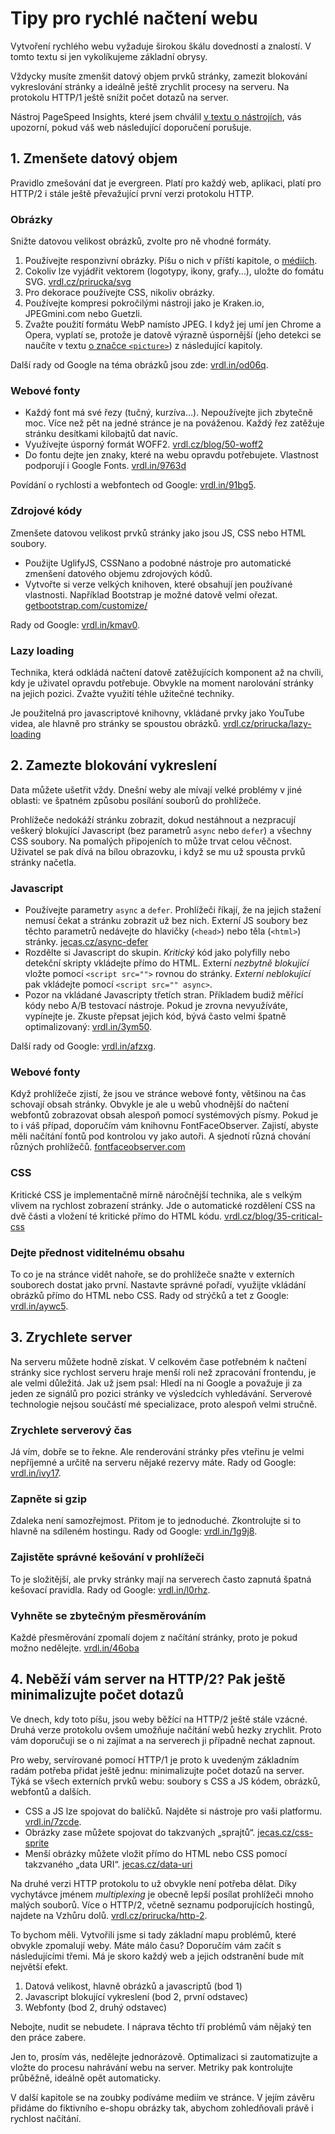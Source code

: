 # Tipy pro rychlé načtení webu

Vytvoření rychlého webu vyžaduje širokou škálu dovedností a znalostí. V tomto textu si jen vykolíkujeme základní obrysy. 

Vždycky musíte zmenšit datový objem prvků stránky, zamezit blokování vykreslování stránky a ideálně ještě zrychlit procesy na serveru. Na protokolu HTTP/1 ještě snížit počet dotazů na server.

Nástroj PageSpeed Insights, které jsem chválil [v textu o nástrojích](rychlost-nastroje.md), vás upozorní, pokud váš web následující doporučení porušuje. 


## 1. Zmenšete datový objem

Pravidlo zmešování dat je evergreen. Platí pro každý web, aplikaci, platí pro HTTP/2 i stále ještě převažující první verzi protokolu HTTP.

### Obrázky

Snižte datovou velikost obrázků, zvolte pro ně vhodné formáty.
 
1. Používejte responzivní obrázky. Píšu o nich v příští kapitole, o [médiích](responzivni-obrazky.md). 
2. Cokoliv lze vyjádřit vektorem (logotypy, ikony, grafy…), uložte do fomátu SVG. [vrdl.cz/prirucka/svg](http://www.vzhurudolu.cz/prirucka/svg)
3. Pro dekorace používejte CSS, nikoliv obrázky. 
4. Používejte kompresi pokročilými nástroji jako je Kraken.io, JPEGmini.com nebo Guetzli. 
5. Zvažte použití formátu WebP namísto JPEG. I když jej umí jen Chrome a Opera, vyplatí se, protože je datově výrazně úspornější (jeho detekci se naučíte v textu [o značce `<picture>`](picture.md)) z následující kapitoly.

Další rady od Google na téma obrázků jsou zde: [vrdl.in/od06q](https://optimizing-content-efficiency/image-optimization).

### Webové fonty

- Každý font má své řezy (tučný, kurzíva…). Nepoužívejte jich zbytečně moc. Více než pět na jedné stránce je na pováženou. Každý řez zatěžuje stránku desítkami kilobajtů dat navíc. 
- Využívejte úsporný formát WOFF2. [vrdl.cz/blog/50-woff2](http://www.vzhurudolu.cz/blog/50-woff2) 
- Do fontu dejte jen znaky, které na webu opravdu potřebujete. Vlastnost podporují i Google Fonts. [vrdl.in/9763d](https://developers.google.com/fonts/docs/getting_started#specifying_script_subsets)

Povídání o rychlosti a webfontech od Google: [vrdl.in/91bg5](https://developers.google.com/web/fundamentals/performance/optimizing-content-efficiency/webfont-optimization).

### Zdrojové kódy 

Zmenšete datovou velikost prvků stránky jako jsou JS, CSS nebo HTML soubory. 

- Použijte UglifyJS, CSSNano a podobné nástroje pro automatické zmenšení datového objemu zdrojových kódů. 
- Vytvořte si verze velkých knihoven, které obsahují jen používané vlastnosti. Například Bootstrap je možné datově velmi ořezat. [getbootstrap.com/customize/](http://getbootstrap.com/customize/)

Rady od Google: [vrdl.in/kmav0](https://developers.google.com/speed/docs/insights/MinifyResources).


### Lazy loading

Technika, která odkládá načtení datově zatěžujících komponent až na chvíli, kdy je uživatel opravdu potřebuje. Obvykle na moment narolování stránky na jejich pozici. Zvažte využití téhle užitečné techniky. 

Je použitelná pro javascriptové knihovny, vkládané prvky jako YouTube videa, ale hlavně pro stránky se spoustou obrázků. [vrdl.cz/prirucka/lazy-loading](http://www.vzhurudolu.cz/prirucka/lazy-loading)


## 2. Zamezte blokování vykreslení

Data můžete ušetřit vždy. Dnešní weby ale mívají velké problémy v jiné oblasti: ve špatném způsobu posílání souborů do prohlížeče. 

Prohlížeče nedokáží stránku zobrazit, dokud nestáhnout a nezpracují veškerý blokující Javascript (bez parametrů `async` nebo `defer`) a všechny CSS soubory. Na pomalých připojeních to může trvat celou věčnost. Uživatel se pak dívá na bílou obrazovku, i když se mu už spousta prvků stránky načetla.

### Javascript

- Používejte parametry `async` a `defer`. Prohlížeči říkají, že na jejich stažení nemusí čekat a stránku zobrazit už bez nich. Externí JS soubory bez těchto parametrů nedávejte do hlavičky (`<head>`) nebo těla (`<html>`) stránky. [jecas.cz/async-defer](http://jecas.cz/async-defer)
- Rozdělte si Javascript do skupin. *Kritický* kód jako polyfilly nebo detekční skripty vkládejte přímo do HTML. Externí *nezbytně blokující* vložte pomocí `<script src="">` rovnou do stránky. *Externí neblokující* pak vkládejte pomocí `<script src="" async>`.
- Pozor na vkládané Javascripty třetích stran. Příkladem budiž měřící kódy nebo A/B testovací nástroje. Pokud je zrovna nevyužíváte, vypínejte je. Zkuste přepsat jejich kód, bývá často velmi špatně optimalizovaný: [vrdl.in/3ym50](https://www.souki.cz/jak-si-zabit-eshop-mericim-kodem).

Další rady od Google: [vrdl.in/afzxg](https://developers.google.com/speed/docs/insights/BlockingJS).

### Webové fonty

Když prohlížeče zjistí, že jsou ve stránce webové fonty, většinou na čas schovají obsah stránky. Obvykle je ale u webů vhodnější do načtení webfontů zobrazovat obsah alespoň pomocí systémových písmy. Pokud je to i váš případ, doporučím vám knihovnu FontFaceObserver. Zajistí, abyste měli načítání fontů pod kontrolou vy jako autoři. A sjednotí různá chování různých prohlížečů. [fontfaceobserver.com](https://fontfaceobserver.com/)

### CSS

Kritické CSS je implementačně mírně náročnější technika, ale s velkým vlivem na rychlost zobrazení stránky. Jde o automatické rozdělení CSS na dvě části a vložení té kritické přímo do HTML kódu. [vrdl.cz/blog/35-critical-css](http://www.vzhurudolu.cz/blog/35-critical-css)

### Dejte přednost viditelnému obsahu

To co je na stránce vidět nahoře, se do prohlížeče snažte v externích souborech dostat jako první. Nastavte správné pořadí, využijte vkládání obrázků přímo do HTML nebo CSS. Rady od strýčků a tet z Google: [vrdl.in/aywc5](https://developers.google.com/speed/docs/insights/PrioritizeVisibleContent).


## 3. Zrychlete server

Na serveru můžete hodně získat. V celkovém čase potřebném k načtení stránky sice rychlost serveru hraje menší roli než zpracování frontendu, je ale velmi důležitá. Jak už jsem psal: Hledí na ni Google a považuje ji za jeden ze signálů pro pozici stránky ve výsledcích vyhledávání. Serverové technologie nejsou součástí mé specializace, proto alespoň velmi stručně.

### Zrychlete serverový čas

Já vím, dobře se to řekne. Ale renderování stránky přes vteřinu je velmi nepříjemné a určitě na serveru nějaké rezervy máte. Rady od Google: [vrdl.in/ivy17](https://developers.google.com/speed/docs/insights/Server).

### Zapněte si gzip

Zdaleka není samozřejmost. Přitom je to jednoduché. Zkontrolujte si to hlavně na sdíleném hostingu. Rady od Google: [vrdl.in/1g9j8](https://developers.google.com/speed/docs/insights/EnableCompression).

### Zajistěte správné kešování v prohlížeči

To je složitější, ale prvky stránky mají na serverech často zapnutá špatná kešovací pravidla. Rady od Google: [vrdl.in/l0rhz](https://developers.google.com/speed/docs/insights/LeverageBrowserCaching).

### Vyhněte se zbytečným přesměrováním

Každé přesměrování zpomalí dojem z načítání stránky, proto je pokud možno nedělejte. [vrdl.in/46oba](https://developers.google.com/speed/docs/insights/AvoidRedirects)


## 4. Neběží vám server na HTTP/2? Pak ještě minimalizujte počet dotazů

Ve dnech, kdy toto píšu, jsou weby běžící na HTTP/2 ještě stále vzácné. Druhá verze protokolu ovšem umožňuje načítání webů hezky zrychlit. Proto vám doporučuji se o ni zajímat a na serverech ji případně nechat zapnout.

Pro weby, servírované pomocí HTTP/1 je proto k uvedeným základním radám potřeba přidat ještě jednu: minimalizujte počet dotazů na server. Týká se všech externích prvků webu: soubory s CSS a JS kódem, obrázků, webfontů a dalších.

- CSS a JS lze spojovat do balíčků. Najděte si nástroje pro vaši platformu. [vrdl.in/7zcde](https://www.google.com/search?q=css+js+concat).
- Obrázky zase můžete spojovat do takzvaných „sprajtů“. [jecas.cz/css-sprite](http://jecas.cz/css-sprite)
- Menší obrázky můžete vložit přímo do HTML nebo CSS pomocí takzvaného „data URI“. [jecas.cz/data-uri](http://jecas.cz/data-uri)

Na druhé verzi HTTP protokolu to už obvykle není potřeba dělat. Díky vychytávce jménem *multiplexing* je obecně lepší posílat prohlížeči mnoho malých souborů. Více o HTTP/2, včetně seznamu podporujících hostingů, najdete na Vzhůru dolů. [vrdl.cz/prirucka/http-2](http://www.vzhurudolu.cz/prirucka/http-2).

To bychom měli. Vytvořili jsme si tady základní mapu problémů, které obvykle zpomalují weby. Máte málo času? Doporučím vám začít s následujícími třemi. Má je skoro každý web a jejich odstranění bude mít největší efekt.

1. Datová velikost, hlavně obrázků a javascriptů (bod 1)
2. Javascript blokující vykreslení (bod 2, první odstavec)
3. Webfonty (bod 2, druhý odstavec)

Nebojte, nudit se nebudete. I náprava těchto tří problémů vám nějaký ten den práce zabere. 


Jen to, prosím vás, nedělejte jednorázově. Optimalizaci si zautomatizujte a vložte do procesu nahrávání webu na server. Metriky pak kontrolujte průběžně, ideálně opět automaticky.

<div class="web-only" markdown="1">
V další kapitole se na zoubky podíváme mediím ve stránce. V jejím závěru přidáme do fiktivního e-shopu obrázky tak, abychom zohledňovali právě i rychlost načítání.
</div>
